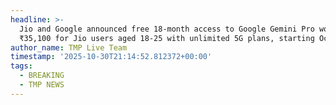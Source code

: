 ```yaml
---
headline: >-
  Jio and Google announced free 18-month access to Google Gemini Pro worth
  ₹35,100 for Jio users aged 18-25 with unlimited 5G plans, starting October 30.
author_name: TMP Live Team
timestamp: '2025-10-30T21:14:52.812372+00:00'
tags:
  - BREAKING
  - TMP NEWS
---
```


